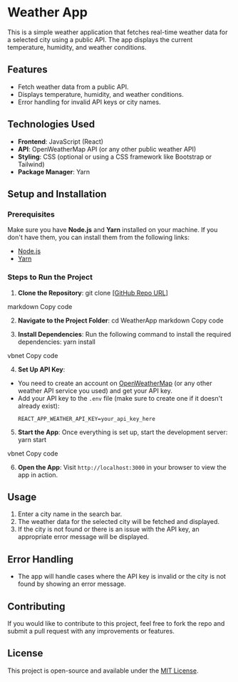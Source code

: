 # Weather App

This is a simple weather application that fetches real-time weather data for a selected city using a public API. The app displays the current temperature, humidity, and weather conditions.

## Features
- Fetch weather data from a public API.
- Displays temperature, humidity, and weather conditions.
- Error handling for invalid API keys or city names.

## Technologies Used
- **Frontend**: JavaScript (React)
- **API**: OpenWeatherMap API (or any other public weather API)
- **Styling**: CSS (optional or using a CSS framework like Bootstrap or Tailwind)
- **Package Manager**: Yarn

## Setup and Installation

### Prerequisites
Make sure you have **Node.js** and **Yarn** installed on your machine. If you don't have them, you can install them from the following links:
- [Node.js](https://nodejs.org/)
- [Yarn](https://yarnpkg.com/)

### Steps to Run the Project

1. **Clone the Repository**:
git clone [[GitHub Repo URL]](https://github.com/CryptoCoderr/WeatherApp)

markdown
Copy code

2. **Navigate to the Project Folder**:
cd WeatherApp
markdown
Copy code

3. **Install Dependencies**:
Run the following command to install the required dependencies:
yarn install

vbnet
Copy code

4. **Set Up API Key**:
- You need to create an account on [OpenWeatherMap](https://openweathermap.org/) (or any other weather API service you used) and get your API key.
- Add your API key to the `.env` file (make sure to create one if it doesn't already exist):
  ```
  REACT_APP_WEATHER_API_KEY=your_api_key_here
  ```

5. **Start the App**:
Once everything is set up, start the development server:
yarn start

vbnet
Copy code

6. **Open the App**:
Visit `http://localhost:3000` in your browser to view the app in action.

## Usage

1. Enter a city name in the search bar.
2. The weather data for the selected city will be fetched and displayed.
3. If the city is not found or there is an issue with the API key, an appropriate error message will be displayed.

## Error Handling
- The app will handle cases where the API key is invalid or the city is not found by showing an error message.

## Contributing
If you would like to contribute to this project, feel free to fork the repo and submit a pull request with any improvements or features.

## License
This project is open-source and available under the [MIT License](LICENSE).
